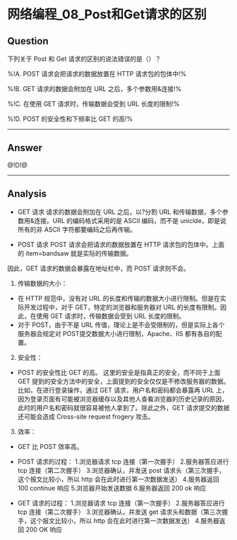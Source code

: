 # 网络编程_08_Post和Get请求的区别

## Question
下列关于 Post 和 Get 请求的区别的说法错误的是（）？

%!A. POST 请求会把请求的数据放置在 HTTP 请求包的包体中!%

%!B. GET 请求的数据会附加在 URL 之后，多个参数用&连接!%

%!C. 在使用 GET 请求时，传输数据会受到 URL 长度的限制!%

%!D. POST 的安全性和下频率比 GET 的高!%

----

## Answer
@!D!@

----

## Analysis

- GET 请求
请求的数据会附加在 URL 之后，以?分割 URL 和传输数据，多个参数用&连接。URL 的编码格式采用的是 ASCII 编码，而不是 uniclde，即是说所有的非 ASCII 字符都要编码之后再传输。

- POST 请求
POST 请求会把请求的数据放置在 HTTP 请求包的包体中。上面的 item=bandsaw 就是实际的传输数据。

因此，GET 请求的数据会暴露在地址栏中，而 POST 请求则不会。

1. 传输数据的大小：
- 在 HTTP 规范中，没有对 URL 的长度和传输的数据大小进行限制。但是在实际开发过程中，对于 GET，特定的浏览器和服务器对 URL 的长度有限制。因此，在使用 GET 请求时，传输数据会受到 URL 长度的限制。
- 对于 POST，由于不是 URL 传值，理论上是不会受限制的，但是实际上各个服务器会规定对 POST提交数据大小进行限制，Apache、IIS 都有各自的配置。

2. 安全性：
- POST 的安全性比 GET 的高。
这里的安全是指真正的安全，而不同于上面 GET 提到的安全方法中的安全，上面提到的安全仅仅是不修改服务器的数据。比如，在进行登录操作，通过 GET 请求，用户名和密码都会暴露再 URL 上，因为登录页面有可能被浏览器缓存以及其他人查看浏览器的历史记录的原因，此时的用户名和密码就很容易被他人拿到了。除此之外，GET 请求提交的数据还可能会造成 Cross-site request frogery 攻击。

3. 效率：
- GET 比 POST 效率高。

- POST 请求的过程：
1.浏览器请求 tcp 连接（第一次握手）
2.服务器答应进行 tcp 连接（第二次握手）
3.浏览器确认，并发送 post 请求头（第三次握手，这个报文比较小，所以 http 会在此时进行第一次数据发送）
4.服务器返回 100 continue 响应
5.浏览器开始发送数据
6.服务器返回 200 ok 响应

- GET 请求的过程：
1.浏览器请求 tcp 连接（第一次握手）
2.服务器答应进行 tcp 连接（第二次握手）
3.浏览器确认，并发送 get 请求头和数据（第三次握手，这个报文比较小，所以 http 会在此时进行第一次数据发送）
4.服务器返回 200 OK 响应